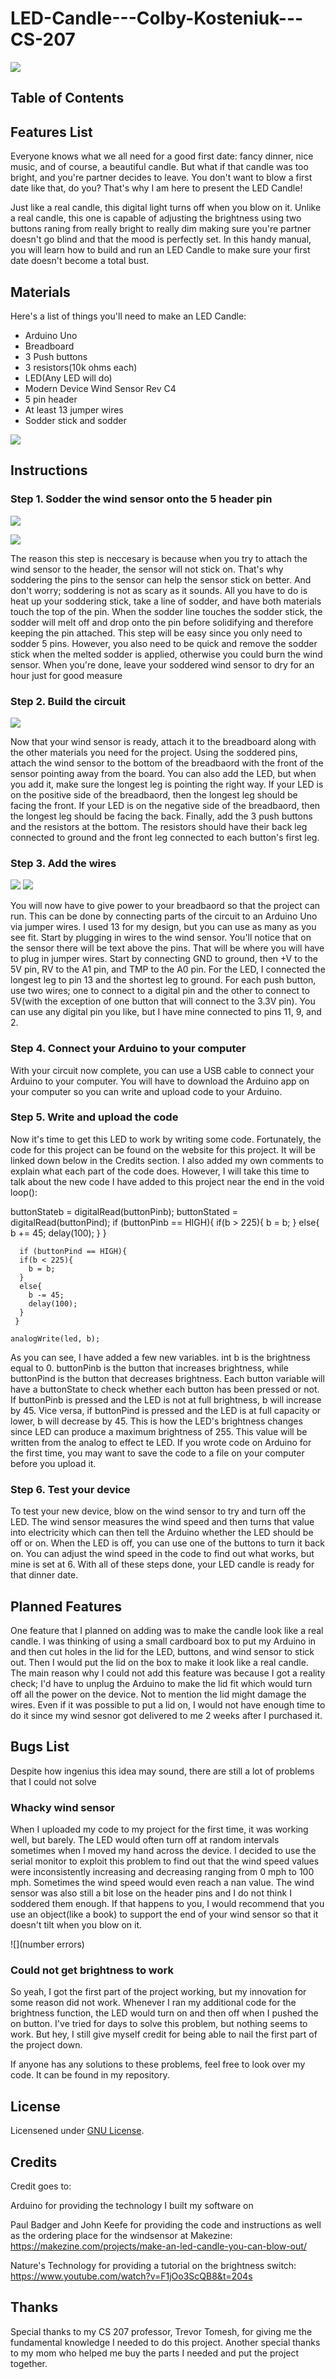 # LED-Candle---Colby-Kosteniuk---CS-207
![](image1.jpg)


## Table of Contents

## Features List
Everyone knows what we all need for a good first date: fancy dinner, nice music, and of course, a beautiful candle. But what if that candle was too bright, and you're partner decides to leave. You don't want to blow a first date like that, do you? That's why I am here to present the LED Candle!

Just like a real candle, this digital light turns off when you blow on it. Unlike a real candle, this one is capable of adjusting the brightness using two buttons raning from really bright to really dim making sure you're partner doesn't go blind and that the mood is perfectly set. In this handy manual, you will learn how to build and run an LED Candle to make sure your first date doesn't become a total bust.

## Materials

Here's a list of things you'll need to make an LED Candle:
- Arduino Uno
- Breadboard
- 3 Push buttons
- 3 resistors(10k ohms each)
- LED(Any LED will do)
- Modern Device Wind Sensor Rev C4
- 5 pin header
- At least 13 jumper wires
- Sodder stick and sodder

![](image2.jpg)

## Instructions

### Step 1. Sodder the wind sensor onto the 5 header pin

![](image3.jpg)

![](image4.jpg)

The reason this step is neccesary is because when you try to attach the wind sensor to the header, the sensor will not stick on. That's why soddering the pins to the sensor can help the sensor stick on better. And don't worry; soddering is not as scary as it sounds. All you have to do is heat up your soddering stick, take a line of sodder, and have both materials touch the top of the pin. When the sodder line touches the sodder stick, the sodder will melt off and drop onto the pin before solidifying and therefore keeping the pin attached. This step will be easy since you only need to sodder 5 pins. However, you also need to be quick and remove the sodder stick when the melted sodder is applied, otherwise you could burn the wind sensor. When you're done, leave your soddered wind sensor to dry for an hour just for good measure

### Step 2. Build the circuit

![](image5.jpg)

Now that your wind sensor is ready, attach it to the breadboard along with the other materials you need for the project. Using the soddered pins, attach the wind sensor to the bottom of the breadbaord with the front of the sensor pointing away from the board. You can also add the LED, but when you add it, make sure the longest leg is pointing the right way. If your LED is on the positive side of the breadbaord, then the longest leg should be facing the front. If your LED is on the negative side of the breadbaord, then the longest leg should be facing the back. Finally, add the 3 push buttons and the resistors at the bottom. The resistors should have their back leg connected to ground and the front leg connected to each button's first leg.

### Step 3. Add the wires

![](image6.jpg)
![](image1.jpg)

You will now have to give power to your breadbaord so that the project can run. This can be done by connecting parts of the circuit to an Arduino Uno via jumper wires. I used 13 for my design, but you can use as many as you see fit. Start by plugging in wires to the wind sensor. You'll notice that on the sensor there will be text above the pins. That will be where you will have to plug in jumper wires. Start by connecting GND to ground, then +V to the 5V pin, RV to the A1 pin, and TMP to the A0 pin. For the LED, I connected the longest leg to pin 13 and the shortest leg to ground. For each push button, use two wires; one to connect to a digital pin and the other to connect to 5V(with the exception of one button that will connect to the 3.3V pin). You can use any digital pin you like, but I have mine connected to pins 11, 9, and 2.

### Step 4. Connect your Arduino to your computer
With your circuit now complete, you can use a USB cable to connect your Arduino to your computer. You will have to download the Arduino app on your computer so you can write and upload code to your Arduino.

### Step 5. Write and upload the code
Now it's time to get this LED to work by writing some code. Fortunately, the code for this project can be found on the website for this project. It will be linked down below in the Credits section. I also added my own comments to explain what each part of the code does. However, I will take this time to talk about the new code I have added to this project near the end in the void loop():

 buttonStateb = digitalRead(buttonPinb);
 buttonStated = digitalRead(buttonPind);
if (buttonPinb == HIGH){
      if(b > 225){
        b = b;
      }
      else{
        b += 45;
        delay(100);
      }
     }

      if (buttonPind == HIGH){
      if(b < 225){
        b = b;
      }
      else{
        b -= 45;
        delay(100);
      }
     }
     
    analogWrite(led, b);
 
 As you can see, I have added a few new variables. int b is the brightness equal to 0. buttonPinb is the button that increases brightness, while buttonPind is the button that decreases brightness. Each button variable will have a buttonState to check whether each button has been pressed or not. If buttonPinb is pressed and the LED is not at full brightness, b will increase by 45. Vice versa, if buttonPind is pressed and the LED is at full capacity or lower, b will decrease by 45. This is how the LED's brightness changes since LED can produce a maximum brightness of 255. This value will be written from the analog to effect te LED. If you wrote code on Arduino for the first time, you may want to save the code to a file on your computer before you upload it.
 
 ### Step 6. Test your device
 To test your new device, blow on the wind sensor to try and turn off the LED. The wind sensor measures the wind speed and then turns that value into electricity which can then tell the Arduino whether the LED should be off or on. When the LED is off, you can use one of the buttons to turn it back on. You can adjust the wind speed in the code to find out what works, but mine is set at 6. With all of these steps done, your LED candle is ready for that dinner date.
 
 ## Planned Features
 
 One feature that I planned on adding was to make the candle look like a real candle. I was thinking of using a small cardboard box to put my Arduino in and then cut holes in the lid for the LED, buttons, and wind sensor to stick out. Then I would put the lid on the box to make it look like a real candle. The main reason why I could not add this feature was because I got a reality check; I'd have to unplug the Arduino to make the lid fit which would turn off all the power on the device. Not to mention the lid might damage the wires. Even if it was possible to put a lid on, I would not have enough time to do it since my wind sesnor got delivered to me 2 weeks after I purchased it.
 
 ## Bugs List
 
 Despite how ingenius this idea may sound, there are still a lot of problems that I could not solve
 
 ### Whacky wind sensor
 When I uploaded my code to my project for the first time, it was working well, but barely. The LED would often turn off at random intervals sometimes when I moved my hand across the device. I decided to use the serial monitor to exploit this problem to find out that the wind speed values were inconsistently increasing and decreasing ranging from 0 mph to 100 mph. Sometimes the wind speed would even reach a nan value. The wind sensor was also still a bit lose on the header pins and I do not think I soddered them enough. If that happens to you, I would recommend that you use an object(like a book) to support the end of your wind sensor  so that it doesn't tilt when you blow on it.
 
 ![](number errors)
 
 ### Could not get brightness to work
 So yeah, I got the first part of the project working, but my innovation for some reason did not work. Whenever I ran my additional code for the brightness function, the LED would turn on and then off when I pushed the on button. I've tried for days to solve this problem, but nothing seems to work. But hey, I still give myself credit for being able to nail the first part of the project down.
 
 If anyone has any solutions to these problems, feel free to look over my code. It can be found in my repository.
 
 ## License 
 
 Licensened under [GNU License](LICENSE).
 
 ## Credits
 
 Credit goes to:
 
 Arduino for providing the technology I built my software on
 
 Paul Badger and John Keefe for providing the code and instructions as well as the ordering place for the windsensor at Makezine: https://makezine.com/projects/make-an-led-candle-you-can-blow-out/
 
 Nature's Technology for providing a tutorial on the brightness switch: https://www.youtube.com/watch?v=F1jOo3ScQB8&t=204s
 
 ## Thanks
 
 Special thanks to my CS 207 professor, Trevor Tomesh, for giving me the fundamental knowledge I needed to do this project. Another special thanks to my mom who helped me buy the parts I needed and put the project together. 
 
 
 
 
 
 
 
 
 
 


